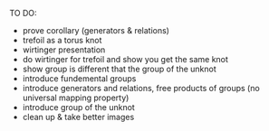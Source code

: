 TO DO:

* prove corollary (generators & relations)
* trefoil as a torus knot
* wirtinger presentation
* do wirtinger for trefoil and show you get the same knot
* show group is different that the group of the unknot
* introduce fundemental groups
* introduce generators and relations, free products of groups (no universal mapping property)
* introduce group of the unknot
* clean up & take better images


